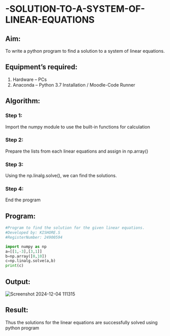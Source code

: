 # -SOLUTION-TO-A-SYSTEM-OF-LINEAR-EQUATIONS
## Aim:
To write a python program to find a solution to a system of linear equations.
## Equipment’s required:
1. 	Hardware – PCs
2. 	Anaconda – Python 3.7 Installation / Moodle-Code Runner
## Algorithm:
### Step 1: 
Import the numpy module to use the built-in functions for calculation
### Step 2: 
Prepare the lists from each linear equations and assign in np.array()
### Step 3: 
Using the np.linalg.solve(), we can find the solutions.
### Step 4: 
End the program
## Program:

```python
#Program to find the solution for the given linear equations.
#Developed by: KISHORE.S
#RegisterNumber: 24900594

import numpy as np
a=[[1,-3],[3,1]]
b=np.array([0,10])
c=np.linalg.solve(a,b)
print(c)

```


## Output:
![Screenshot 2024-12-04 111315](https://github.com/user-attachments/assets/c0e9ea5c-26f8-432c-8ce4-48165367650f)

## Result: 
Thus the solutions for the linear equations are successfully solved using python program

